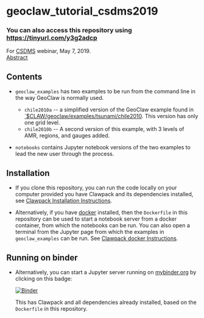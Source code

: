 # geoclaw_tutorial_csdms2019

### You can also access this repository using https://tinyurl.com/y3g2adcp

For [CSDMS](https://csdms.colorado.edu/wiki/Main_Page) webinar, May 7, 2019.  
[Abstract](https://csdms.colorado.edu/wiki/Presenters-0439)

## Contents

 - `geoclaw_examples` has two examples to be run from the command line in 
   the way GeoClaw is normally used.
   
    - `chile2010a` -- a simplified version of the GeoClaw example found in
      [`$CLAW/geoclaw/examples/tsunami/chile2010](http://www.clawpack.org/gallery/gallery/gallery_geoclaw.html#chile-2010-tsunami).
      This version has only one grid level.
    - `chile2010b` -- A second version of this example, with 3 levels of AMR, 
    regions, and gauges added.

 - `notebooks` contains Jupyter notebook versions of the two examples to 
   lead the new user through the process.  



## Installation

 - If you clone this repository, you can run the code locally on your computer 
   provided you have Clawpack and its dependencies installed, see
   [Clawpack Installation Instructions](http://www.clawpack.org/installing.html).
   
 - Alternatively, if you have [docker](https://docs.docker.com/) installed, then
   the `Dockerfile` in this repository can be used to start a notebook server from a docker 
   container, from which the notebooks can be run.  You can also open a
   terminal from the Jupyter page from which the examples in `geoclaw_examples`
   can be run.  See [Clawpack docker Instructions](http://www.clawpack.org/docker_image.html).

## Running on binder

 - Alternatively, you can start a Jupyter server running on
   [mybinder.org](https://mybinder.org/) by clicking on this badge:
   
   [![Binder](https://mybinder.org/badge_logo.svg)](https://mybinder.org/v2/gh/clawpack/geoclaw_tutorial_csdms2019/master)

   This has Clawpack and all dependencies already installed, based on the `Dockerfile`
   in this repository.
